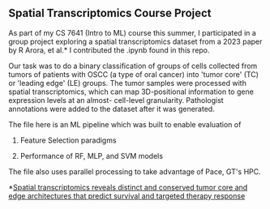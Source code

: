## Spatial Transcriptomics Course Project

As part of my CS 7641 (Intro to ML) course this summer, I participated in a group project exploring a spatial transcriptomics dataset from a 2023 paper by R Arora, et al.* I contributed the .ipynb found in this repo. 

Our task was to do a binary classification of groups of cells collected from tumors of patients with OSCC (a type of oral cancer) into 'tumor core' (TC) or 'leading edge' (LE) groups. The tumor samples were processed with spatial transcriptomics, which can map 3D-positional information to gene expression levels at an almost- cell-level granularity. Pathologist annotations were added to the dataset after it was generated.



The file here is an ML pipeline which was built to enable evaluation of 

1) Feature Selection paradigms 

2) Performance of RF, MLP, and SVM models

   

The file also uses parallel processing to take advantage of Pace, GT's HPC.





*[Spatial transcriptomics reveals distinct and  conserved tumor core and edge  architectures that predict survival and  targeted therapy response](https://www.nature.com/articles/s41467-023-40271-4)

